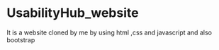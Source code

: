 # UsabilityHub_website
It  is a website cloned by me by using html ,css and javascript and also bootstrap
